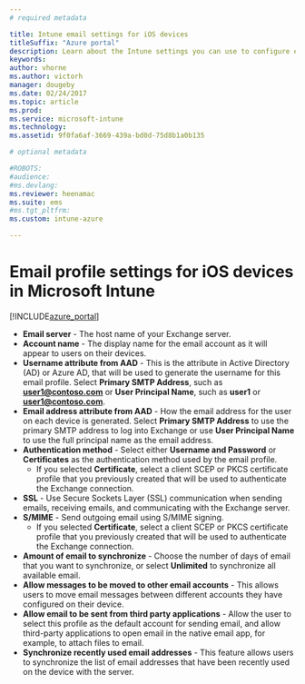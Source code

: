 ```yaml
---
# required metadata

title: Intune email settings for iOS devices
titleSuffix: "Azure portal"
description: Learn about the Intune settings you can use to configure email connections on iOS devices."
keywords:
author: vhorne
ms.author: victorh
manager: dougeby
ms.date: 02/24/2017
ms.topic: article
ms.prod:
ms.service: microsoft-intune
ms.technology:
ms.assetid: 9f0fa6af-3669-439a-bd0d-75d8b1a0b135

# optional metadata

#ROBOTS:
#audience:
#ms.devlang:
ms.reviewer: heenamac
ms.suite: ems
#ms.tgt_pltfrm:
ms.custom: intune-azure

---
```


# Email profile settings for iOS devices in Microsoft Intune

[!INCLUDE[azure_portal](./includes/azure_portal.md)]



- **Email server** - The host name of your Exchange server.
- **Account name** - The display name for the email account as it will appear to users on their devices.
- **Username attribute from AAD** - This is the attribute in Active Directory (AD) or Azure AD, that will be used to generate the username for this email profile. Select **Primary SMTP Address**, such as **user1@contoso.com** or **User Principal Name**, such as **user1** or **user1@contoso.com**.
- **Email address attribute from AAD** - How the email address for the user on each device is generated. Select **Primary SMTP Address** to use the primary SMTP address to log into Exchange or use **User Principal Name** to use the full principal name as the email address.
- **Authentication method** - Select either **Username and Password** or **Certificates** as the authentication method used by the email profile.
	- If you selected **Certificate**, select a client SCEP or PKCS certificate profile that you previously created that will be used to authenticate the Exchange connection.
- **SSL** - Use Secure Sockets Layer (SSL) communication when sending emails, receiving emails, and communicating with the Exchange server.
- **S/MIME** - Send outgoing email using S/MIME signing.
	- If you selected **Certificate**, select a client SCEP or PKCS certificate profile that you previously created that will be used to authenticate the Exchange connection.
- **Amount of email to synchronize** - Choose the number of days of email that you want to synchronize, or select **Unlimited** to synchronize all available email.
- **Allow messages to be moved to other email accounts** - This allows users to move email messages between different accounts they have configured on their device.
- **Allow email to be sent from third party applications** - Allow the user to select this profile as the default account for sending email, and allow third-party applications to open email in the native email app, for example, to attach files to email.
- **Synchronize recently used email addresses** - This feature allows users to synchronize the list of email addresses that have been recently used on the device with the server.
